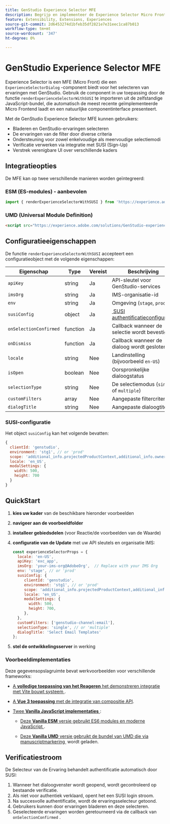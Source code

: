 ```yaml
---
title: GenStudio Experience Selector MFE
description: Begrijp en implementeer de Experience Selector Micro FrontEnd voor uw GenStudio-apps en -invoegtoepassingen.
feature: Extensibility, Extensions, Experiences
source-git-commit: 2d6453274d1bfeb35df2821e7e31eec1ca87b013
workflow-type: tm+mt
source-wordcount: '347'
ht-degree: 0%

---
```


# GenStudio Experience Selector MFE

Experience Selector is een MFE (Micro Front) die een `ExperienceSelectorDialog` -component biedt voor het selecteren van ervaringen met GenStudio. Gebruik de component in uw toepassing door de functie `renderExperienceSelectorWithSUSI` te importeren uit de zelfstandige JavaScript-bundel, die automatisch de meest recente geïmplementeerde Micro Frontend laadt en een natuurlijke componentinterface presenteert.

Met de GenStudio Experience Selector MFE kunnen gebruikers:

- Bladeren en GenStudio-ervaringen selecteren
- De ervaringen van de filter door diverse criteria
- Ondersteuning voor zowel enkelvoudige als meervoudige selectiemodi
- Verificatie verwerken via integratie met SUSI (Sign-Up)
- Verstrek verenigbare UI over verschillende kaders

## Integratieopties

De MFE kan op twee verschillende manieren worden geïntegreerd:

### ESM (ES-modules) - aanbevolen

```javascript
import { renderExperienceSelectorWithSUSI } from 'https://experience.adobe.com/solutions/GenStudio-experience-selector-mfe/static-assets/resources/@genstudio/experience-selector/esm/standalone.js';
```

### UMD (Universal Module Definition)

```html
<script src="https://experience.adobe.com/solutions/GenStudio-experience-selector-mfe/static-assets/resources/@genstudio/experience-selector/umd/standalone.js"></script>
```

## Configuratieeigenschappen

De functie `renderExperienceSelectorWithSUSI` accepteert een configuratieobject met de volgende eigenschappen:

| Eigenschap | Type | Vereist | Beschrijving |
|----------|------|----------|-------------|
| `apiKey` | string | Ja | API-sleutel voor GenStudio-services |
| `imsOrg` | string | Ja | IMS-organisatie-id |
| `env` | string | Ja | Omgeving (`stage`, `prod`) |
| `susiConfig` | object | Ja | [&#x200B; SUSI authentificatieconfiguratie &#x200B;](#susi-configuration) |
| `onSelectionConfirmed` | function | Ja | Callback wanneer de selectie wordt bevestigd |
| `onDismiss` | function | Ja | Callback wanneer de dialoog wordt gesloten |
| `locale` | string | Nee | Landinstelling (bijvoorbeeld `en-US`) |
| `isOpen` | boolean | Nee | Oorspronkelijke dialoogstatus |
| `selectionType` | string | Nee | De selectiemodus (`single` of `multiple`) |
| `customFilters` | array | Nee | Aangepaste filtercriteria |
| `dialogTitle` | string | Nee | Aangepaste dialoogtitel |

### SUSI-configuratie

Het object `susiConfig` kan het volgende bevatten:

```javascript
{
  clientId: 'genstudio',
  environment: 'stg1', // or 'prod'
  scope: 'additional_info.projectedProductContext,additional_info.ownerOrg,AdobeID,openid,session,read_organizations,ab.manage',
  locale: 'en_US',
  modalSettings: {
    width: 500,
    height: 700
  }
}
```

## QuickStart

1. **kies uw kader** van de beschikbare hieronder voorbeelden
1. **navigeer aan de voorbeeldfolder**
1. **installeer gebiedsdelen** (voor Reactie/de voorbeelden van de Waarde)
1. **configuratie van de Update** met uw API sleutels en organisatie IMS:

   ```javascript
   const experienceSelectorProps = {
     locale: 'en-US',
     apiKey: 'exc_app',           
     imsOrg: 'your-ims-org@AdobeOrg',  // Replace with your IMS Org
     env: 'stage', // or 'prod'
     susiConfig: {
        clientId: 'genstudio',
        environment: 'stg1', // or 'prod'
        scope: 'additional_info.projectedProductContext,additional_info.ownerOrg,AdobeID,openid,session,read_organizations,ab.manage',
        locale: 'en_US',
        modalSettings: {
          width: 500,
          height: 700,
        },
     },
     customFilters: ['genstudio-channel:email'],
     selectionType: 'single', // or 'multiple'
     dialogTitle: 'Select Email Templates'
   };
   ```

1. **stel de ontwikkelingsserver** in werking

### Voorbeeldimplementaties

Deze gegevensopslagruimte bevat werkvoorbeelden voor verschillende frameworks:

- [&#x200B; A **volledige toepassing van het Reageren** het demonstreren integratie met Vite bouwt systeem &#x200B;](https://github.com/adobe/genstudio-extensibility-examples/tree/main/genstudio-experience-selector-mfe/react-js).

- [&#x200B; A **Vue 3 toepassing** met de integratie van compositie API &#x200B;](https://github.com/adobe/genstudio-extensibility-examples/tree/main/genstudio-experience-selector-mfe/vue-js).

- [&#x200B; Twee **Vanilla JavaScript implementaties** &#x200B;](https://github.com/adobe/genstudio-extensibility-examples/tree/main/genstudio-experience-selector-mfe/vanilla-js):

   - [&#x200B; Deze **Vanilla ESM** versie gebruikt ES6 modules en moderne JavaScript &#x200B;](https://github.com/adobe/genstudio-extensibility-examples/tree/main/genstudio-experience-selector-mfe/vanilla-js/vanilla-esm).

   - [&#x200B; Deze **Vanilla UMD** versie gebruikt de bundel van UMD die via manuscriptmarkering &#x200B;](https://github.com/adobe/genstudio-extensibility-examples/tree/main/genstudio-experience-selector-mfe/vanilla-js/vanilla-umd-global-var) wordt geladen.

## Verificatiestroom

De Selecteur van de Ervaring behandelt authentificatie automatisch door SUSI:

1. Wanneer het dialoogvenster wordt geopend, wordt gecontroleerd op bestaande verificatie.
1. Als niet voor authentiek verklaard, opent het een SUSI login stroom.
1. Na succesvolle authentificatie, wordt de ervaringsselecteur getoond.
1. Gebruikers kunnen door ervaringen bladeren en deze selecteren.
1. Geselecteerde ervaringen worden geretourneerd via de callback van `onSelectionConfirmed` .
